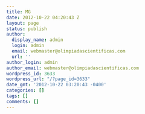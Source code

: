 ```yaml
---
title: MG
date: 2012-10-22 04:20:43 Z
layout: page
status: publish
author:
  display_name: admin
  login: admin
  email: webmaster@olimpiadascientificas.com
  url: ''
author_login: admin
author_email: webmaster@olimpiadascientificas.com
wordpress_id: 3633
wordpress_url: "/?page_id=3633"
date_gmt: '2012-10-22 03:20:43 -0400'
categories: []
tags: []
comments: []
---
```



